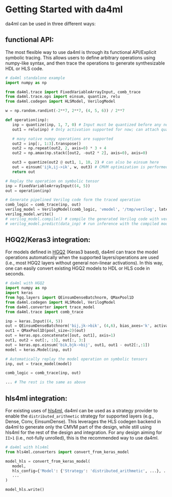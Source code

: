 # Getting Started with da4ml

da4ml can be used in three different ways:

## functional API:

The most flexible way to use da4ml is through its functional API/Explicit symbolic tracing. This allows users to define arbitrary operations using numpy-like syntax, and then trace the operations to generate synthesizable HDL or HLS code.

```python
# da4ml standalone example
import numpy as np

from da4ml.trace import FixedVariableArrayInput, comb_trace
from da4ml.trace.ops import einsum, quantize, relu
from da4ml.codegen import HLSModel, VerilogModel

w = np.random.randint(-2**7, 2**7, (4, 5, 6)) / 2**7

def operation(inp):
   inp = quantize(inp, 1, 7, 0) # Input must be quantized before any non-trivial operation
   out1 = relu(inp) # Only activation supported for now; can attach quantization at the same time

   # many native numpy operations are supported
   out2 = inp[:, 1:3].transpose()
   out2 = np.repeat(out2, 2, axis=0) * 3 + 4
   out2 = np.amax(np.stack([out2, -out2 * 2], axis=0), axis=0)

   out3 = quantize(out2 @ out1, 1, 10, 2) # can also be einsum here
   out = einsum('ijk,ij->ik', w, out3) # CMVM optimization is performed for all
   return out

# Replay the operation on symbolic tensor
inp = FixedVariableArrayInput((4, 5))
out = operation(inp)

# Generate pipelined Verilog code form the traced operation
comb_logic = comb_trace(inp, out)
verilog_model = VerilogModel(comb_logic, 'vmodel', '/tmp/verilog', latency_cutoff=5) # can also be HLSModel
verilog_model.write()
# verilog_model.compile() # compile the generated Verilog code with verilator
# verilog_model.predict(data_inp) # run inference with the compiled model; bit-accurate
```

## HGQ2/Keras3 integration:

For models defined in [HGQ2](https://github.com/calad0i/HGQ2) (Keras3 based), da4ml can trace the model operations automatically when the supported layers/operations are used (i.e., most HGQ2 layers without general non-linear activations). In this way, one can easily convert existing HGQ2 models to HDL or HLS code in seconds.

```python
# da4ml with HGQ2
import numpy as np
import keras
from hgq.layers import QEinsumDenseBatchnorm, QMaxPool1D
from da4ml.codegen import HLSModel, VerilogModel
from da4ml.converter import trace_model
from da4ml.trace import comb_trace

inp = keras.Input((4, 5))
out = QEinsumDenseBatchnorm('bij,jk->bik', (4,6), bias_axes='k', activation='relu')(inp)
out1 = QMaxPool1D(pool_size=2)(out)
out = keras.ops.concatenate([out, out1], axis=1)
out1, out2 = out[:, :3], out[:, 3:]
out = keras.ops.einsum('bik,bjk->bij', out1, out1 - out2[:,:1])
model = keras.Model(inp, out)

# Automatically replay the model operation on symbolic tensors
inp, out = trace_model(model)

comb_logic = comb_trace(inp, out)

... # The rest is the same as above
```

## hls4ml integration:

For existing uses of [hls4ml](https://github.com/fastmachinelearning/hls4ml), da4ml can be used as a strategy provider to enable the `distributed_arithmetic` strategy for supported layers (e.g., Dense, Conv, EinsumDense). This leverages the HLS codegen backend in da4ml to generate only the CMVM part of the design, while still using hls4ml for the rest of the design and integration. For any design aiming for `II>1` (i.e., not-fully unrolled), this is the recommended way to use da4ml.

```python
# da4ml with hls4ml
from hls4ml.converters import convert_from_keras_model

model_hls = convert_from_keras_model(
   model,
   hls_config={'Model': {'Strategy': 'distributed_arithmetic', ...}, ...},
   ...
)

model_hls.write()
```
